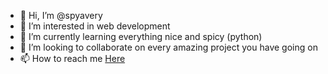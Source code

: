 - 👋 Hi, I’m @spyavery
- 👀 I’m interested in web development
- 🌱 I’m currently learning everything nice and spicy (python)
- 💞️ I’m looking to collaborate on every amazing project you have going on
- 📫 How to reach me <a href="emmanuel-iyogun.webflow.io">Here</a>

<!---
spyavery/spyavery is a ✨ special ✨ repository because its `README.md` (this file) appears on your GitHub profile.
You can click the Preview link to take a look at your changes.
--->
